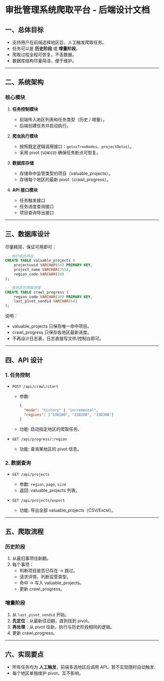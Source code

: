 
# 审批管理系统爬取平台 - 后端设计文档

## 一、总体目标

* 支持用户在前端选择地区后，人工触发爬取任务。
* 任务可以是 **历史阶段** 或 **增量阶段**。
* 爬取过程全程可恢复，不丢数据。
* 数据库结构尽量简洁，便于维护。

---

## 二、系统架构

### 核心模块

1. **任务控制模块**

   * 前端传入地区列表和任务类型（历史 / 增量）。
   * 后端创建任务并启动执行。
2. **爬虫执行模块**

   * 按照既定逻辑调用接口：`getxzTreeNodes`、`projectDetail`。
   * 采用 pivot (`SENDID`) 确保任务断点可恢复。
3. **数据库存储**

   * 存储命中监管类型的项目（valuable_projects）。
   * 存储每个地区的最新 pivot（crawl_progress）。
4. **API 接口模块**

   * 任务触发接口
   * 任务进度查询接口
   * 项目查询导出接口

---

## 三、数据库设计

尽量精简，保证可用即可：

```sql
-- 有价值的项目
CREATE TABLE valuable_projects (
    projectuuid VARCHAR(64) PRIMARY KEY,
    project_name VARCHAR(255),
    region_code VARCHAR(20)
);

-- 各地区的爬取进度
CREATE TABLE crawl_progress (
    region_code VARCHAR(20) PRIMARY KEY,
    last_pivot_sendid VARCHAR(64)
);
```

说明：

* valuable_projects 只保存唯一命中项目。
* crawl_progress 只保存各地区最新进度。
* 不再设计日志表，日志直接写文件/控制台即可。

---

## 四、API 设计

### 1. 任务控制

- `POST /api/crawl/start`

  * 参数:
    ```json
    {
      "mode": "history" | "incremental",
      "regions": ["330100", "330200", "330300"]
    }
    ```
  * 功能: 启动指定地区的爬取任务。
- `GET /api/progress/:region`

  * 功能: 查询某地区的 pivot 信息。

### 2. 数据查询

- `GET /api/projects`

  * 参数: `region`, `page`, `size`
  * 返回: valuable_projects 列表。
- `GET /api/projects/export`

  * 功能: 导出全部 valuable_projects（CSV/Excel）。

---

## 五、爬取流程

### 历史阶段

1. 从最旧事项往新翻。
2. 每个事项：
   * 判断项目是否已存在 → 跳过。
   * 请求详情，判断监管类型。
   * 命中 → 写入 valuable_projects。
   * 更新 crawl_progress。

### 增量阶段

1. 从 `last_pivot_sendid` 开始。
2. **先定位**：从最新往旧翻，直到找到 pivot。
3. **再处理**：从 pivot 往新，执行与历史阶段相同的逻辑。
4. 更新 crawl_progress。

---

## 六、实现要点

* 所有任务均为 **人工触发**，前端多选地区后调用 API。暂不实现随时自动触发.
* 每个地区单独维护 pivot，互不影响。
